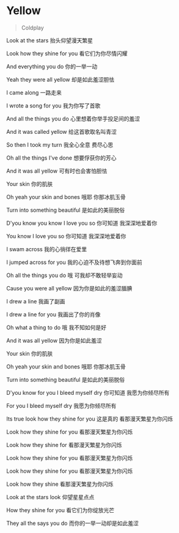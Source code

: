 # Yellow
> Coldplay

Look at the stars
抬头仰望漫天繁星

Look how they shine for you
看它们为你尽情闪耀

And everything you do
你的一举一动

Yeah they were all yellow
却是如此羞涩胆怯

I came along
一路走来

I wrote a song for you
我为你写了首歌

And all the things you do
心里想着你举手投足间的羞涩

And it was called yellow
给这首歌取名叫青涩

So then I took my turn
我全心全意 费尽心思

Oh all the things I've done
想要俘获你的芳心

And it was all yellow
可有时也会害怕胆怯

Your skin
你的肌肤

Oh yeah your skin and bones
哦耶 你那冰肌玉骨

Turn into something beautiful
是如此的美丽脱俗

D'you know you know I love you so
你可知道 我深深地爱着你

You know I love you so
你可知道 我深深地爱着你

I swam across
我的心徜徉在爱里

I jumped across for you
我的心迫不及待想飞奔到你面前

Oh all the things you do
哦 可我却不敢轻举妄动

Cause you were all yellow
因为你是如此的羞涩腼腆

I drew a line
我画了副画

I drew a line for you
我画出了你的肖像

Oh what a thing to do
哦 我不知如何是好

And it was all yellow
因为你是如此羞涩

Your skin
你的肌肤

Oh yeah your skin and bones
哦耶 你那冰肌玉骨

Turn into something beautiful
是如此的美丽脱俗

D'you know for you I bleed myself dry
你可知道 我愿为你倾尽所有

For you I bleed myself dry
我愿为你倾尽所有

Its true look how they shine for you
这是真的 看那漫天繁星为你闪烁

Look how they shine for you
看那漫天繁星为你闪烁

Look how they shine for
看那漫天繁星为你闪烁

Look how they shine for you
看那漫天繁星为你闪烁

Look how they shine for you
看那漫天繁星为你闪烁

Look how they shine
看那漫天繁星为你闪烁

Look at the stars look
仰望星星点点

How they shine for you
看它们为你绽放光芒

They all the says you do
而你的一举一动却是如此羞涩